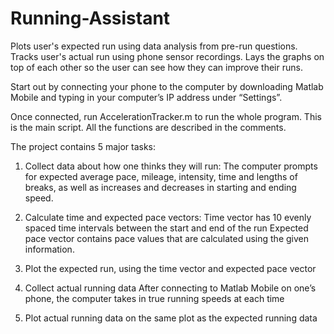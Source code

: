 # Running-Assistant
Plots user's expected run using data analysis from pre-run questions. Tracks user's actual run using phone sensor recordings. Lays the graphs on top of each other so the user can see how they can improve their runs.

Start out by connecting your phone to the computer by downloading Matlab Mobile and typing in your computer’s IP address under “Settings”.

Once connected, run AccelerationTracker.m to run the whole program. This is the main script. All the functions are described in the comments.


The project contains 5 major tasks:

1. Collect data about how one thinks they will run:
The computer prompts for expected average pace, mileage, intensity, time and lengths of breaks, as well as increases and decreases in starting and ending speed.

2. Calculate time and expected pace vectors:
Time vector has 10 evenly spaced time intervals between the start and end of the run
Expected pace vector contains pace values that are calculated using the given information.

3. Plot the expected run, using the time vector and expected pace vector

4. Collect actual running data
After connecting to Matlab Mobile on one’s phone, the computer takes in true running speeds at each time

5. Plot actual running data on the same plot as the expected running data

